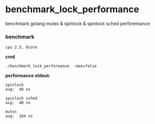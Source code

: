 # benchmark_lock_performance

benchmark golang mutex & spinlock & spinlock sched perforemance 

### benchmark

`cpu 2.5, 8core`

**cmd**

```
./benchmark_lock_performance  -max=false
```

**performance stdout:**

```
spinlock
avg:  40 ns

spinlock sched
avg:  40 ns

mutex
avg:  184 ns
```